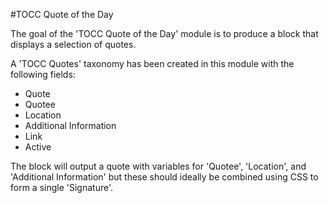 #TOCC Quote of the Day

The goal of the 'TOCC Quote of the Day' module is to produce a block that 
displays a selection of quotes.

A 'TOCC Quotes' taxonomy has been created in this module with the following
fields:
* Quote
* Quotee
* Location
* Additional Information
* Link
* Active

The block will output a quote with variables for 'Quotee', 'Location', and 
'Additional Information' but these should ideally be combined using CSS to form
a single 'Signature'.
